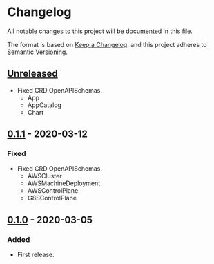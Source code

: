# Changelog

All notable changes to this project will be documented in this file.

The format is based on [Keep a Changelog](https://keepachangelog.com/en/1.0.0/),
and this project adheres to [Semantic Versioning](https://semver.org/spec/v2.0.0.html).

## [Unreleased]

- Fixed CRD OpenAPISchemas.
  - App
  - AppCatalog
  - Chart

## [0.1.1] - 2020-03-12

### Fixed

- Fixed CRD OpenAPISchemas.
  - AWSCluster
  - AWSMachineDeployment
  - AWSControlPlane
  - G8SControlPlane

## [0.1.0] - 2020-03-05

### Added

- First release.

[Unreleased]: https://github.com/giantswarm/apiextensions/compare/v0.1.1...HEAD
[0.1.1]: https://github.com/giantswarm/apiextensions/releases/tag/v0.1.1
[0.1.0]: https://github.com/giantswarm/apiextensions/releases/tag/v0.1.0
